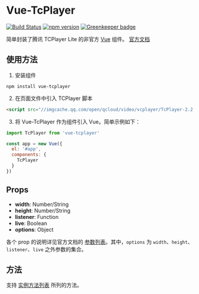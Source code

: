 # Vue-TcPlayer

[![Build Status](https://travis-ci.org/fralonra/vue-tcplayer.svg?branch=master)](https://travis-ci.org/fralonra/vue-tcplayer)
[![npm version](https://img.shields.io/npm/v/vue-tcplayer.svg)](https://www.npmjs.com/package/vue-tcplayer) [![Greenkeeper badge](https://badges.greenkeeper.io/fralonra/vue-tcplayer.svg)](https://greenkeeper.io/)

简单封装了腾讯 TCPlayer Lite 的非官方 [Vue](https://github.com/vuejs/vue) 组件。
[官方文档](https://cloud.tencent.com/document/product/267/7479)

## 使用方法

1. 安装组件

```shell
npm install vue-tcplayer
```

2. 在页面文件中引入 TCPlayer 脚本

```html
<script src="//imgcache.qq.com/open/qcloud/video/vcplayer/TcPlayer-2.2.1.js" charset="utf-8"></script>
```

3. 将 Vue-TcPlayer 作为组件引入 Vue。简单示例如下：

```javascript
import TcPlayer from 'vue-tcplayer'

const app = new Vue({
  el: '#app',
  components: {
    TcPlayer
  }
})
```

## Props

* **width**: Number/String
* **height**: Number/String
* **listener**: Function
* **live**: Boolean
* **options**: Object

各个 prop 的说明详见官方文档的 [参数列表](https://cloud.tencent.com/document/product/267/7479#%E5%8F%82%E6%95%B0%E5%88%97%E8%A1%A8)。其中，`options` 为 `width`、`height`、`listener`、`live` 之外参数的集合。

## 方法

支持 [实例方法列表](https://cloud.tencent.com/document/product/267/7479#%E5%AE%9E%E4%BE%8B%E6%96%B9%E6%B3%95%E5%88%97%E8%A1%A8) 所列的方法。